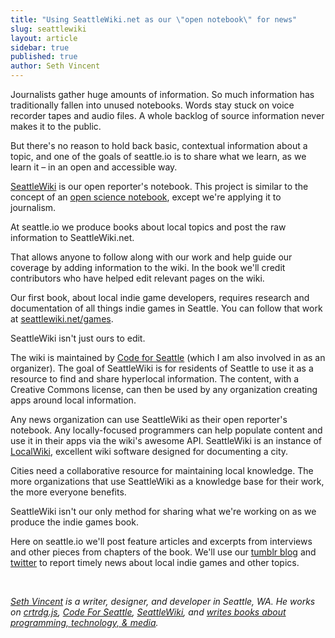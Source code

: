 ```yaml
---
title: "Using SeattleWiki.net as our \"open notebook\" for news"
slug: seattlewiki
layout: article
sidebar: true
published: true
author: Seth Vincent
---
```


Journalists gather huge amounts of information. So much information has traditionally fallen into unused notebooks. Words stay stuck on voice recorder tapes and audio files. A whole backlog of source information never makes it to the public.

But there's no reason to hold back basic, contextual information about a topic, and one of the goals of seattle.io is to share what we learn, as we learn it – in an open and accessible way. 

[SeattleWiki](http://seattlewiki.net) is our open reporter's notebook. This project is similar to the concept of an [open science notebook](http://en.wikipedia.org/wiki/Open_notebook_science), except we're applying it to journalism.

At seattle.io we produce books about local topics and post the raw information to SeattleWiki.net.

That allows anyone to follow along with our work and help guide our coverage by adding information to the wiki. In the book we'll credit contributors who have helped edit relevant pages on the wiki.

Our first book, about local indie game developers, requires research and documentation of all things indie games in Seattle. You can follow that work at [seattlewiki.net/games](http://seattlewiki.net/games). 

SeattleWiki isn't just ours to edit.

The wiki is maintained by [Code for Seattle](http://codeforseattle.org) (which I am also involved in as an organizer). The goal of SeattleWiki is for residents of Seattle to use it as a resource to find and share hyperlocal information. The content, with a Creative Commons license, can then be used by any organization creating apps around local information.

Any news organization can use SeattleWiki as their open reporter's notebook. Any locally-focused programmers can help populate content and use it in their apps via the wiki's awesome API. SeattleWiki is an instance of [LocalWiki](http://localwiki.org), excellent wiki software designed for documenting a city.

Cities need a collaborative resource for maintaining local knowledge. The more organizations that use SeattleWiki as a knowledge base for their work, the more everyone benefits.

SeattleWiki isn't our only method for sharing what we're working on as we produce the indie games book.

Here on seattle.io we'll post feature articles and excerpts from interviews and other pieces from chapters of the book. We'll use our [tumblr blog](http://seattleio.tumblr.com) and [twitter](http://twitter.com/seattleio) to report timely news about local indie games and other topics.

<br>

_[Seth Vincent](http://sethvincent.com) is a writer, designer, and developer in Seattle, WA. He works on [crtrdg.js](http://crtrdg.github.io), [Code For Seattle](http://codeforseattle.org), [SeattleWiki](http://seattlewiki.net), and [writes books about programming, technology, & media](http://superbigtree.com/books)._
